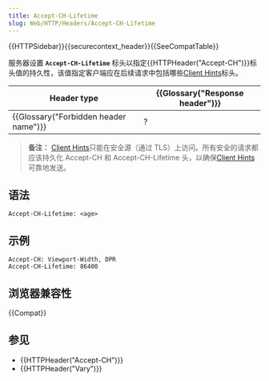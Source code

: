 ```yaml
---
title: Accept-CH-Lifetime
slug: Web/HTTP/Headers/Accept-CH-Lifetime
---
```


{{HTTPSidebar}}{{securecontext_header}}{{SeeCompatTable}}

服务器设置 **`Accept-CH-Lifetime`** 标头以指定{{HTTPHeader("Accept-CH")}}标头值的持久性，该值指定客户端应在后续请求中包括哪些[Client Hints](/zh-CN/docs/Glossary/Client_hints)标头。

| Header type                                      | {{Glossary("Response header")}} |
| ------------------------------------------------ | ---------------------------------------- |
| {{Glossary("Forbidden header name")}} | ?                                        |

> **备注：** [Client Hints](/zh-CN/docs/Glossary/Client_hints)只能在安全源（通过 TLS）上访问。所有安全的请求都应该持久化 Accept-CH 和 Accept-CH-Lifetime 头，以确保[Client Hints](/zh-CN/docs/Glossary/Client_hints)可靠地发送。

## 语法

```plain
Accept-CH-Lifetime: <age>
```

## 示例

```plain
Accept-CH: Viewport-Width, DPR
Accept-CH-Lifetime: 86400
```

## 浏览器兼容性

{{Compat}}

## 参见

- {{HTTPHeader("Accept-CH")}}
- {{HTTPHeader("Vary")}}
